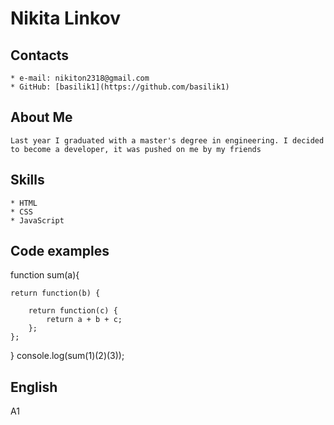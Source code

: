 # Nikita Linkov
## Contacts 
    * e-mail: nikiton2318@gmail.com
    * GitHub: [basilik1](https://github.com/basilik1)

## About Me
    Last year I graduated with a master's degree in engineering. I decided to become a developer, it was pushed on me by my friends

## Skills
    * HTML
    * CSS
    * JavaScript

## Code examples
function sum(a){
    
    return function(b) {
        
        return function(c) {
            return a + b + c;
        };
    };
}
console.log(sum(1)(2)(3));

## English
A1